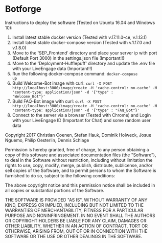 # Botforge

Instructions to deploy the software (Tested on Ubuntu 16.04 and Windows 10):

1. Install latest stable docker version (Tested with v.17.11.0-ce, v.1.13.1)
2. Install latest stable docker-compose version (Tested with v.1.17.0 and v.1.8.0)
3. Move to the 'SEP_Frontend' directory and place your server ip with port (Default Port 3000) in the settings.json file (Important!!)
4. Move to the 'Deployment-Hufflepuff' directory and update the .env file with your LiveEngage data (Important!!)
5. Run the following docker-compose command: <code>docker-compose up</code>
6. Build Welcome-Bot image with curl: <code>curl -X POST http://localhost:3000/image/create -H 'cache-control: no-cache' -H 'content-type: application/json' -d '{"type" : "Welcome_Bot"}'</code>
7. Build FAQ-Bot image with curl: <code>curl -X POST http://localhost:3000/image/create -H 'cache-control: no-cache' -H 'content-type: application/json' -d '{"type" : "FAQ_Bot"}'</code>
8. Connect to the server via a browser (Tested with Chrome) and Login with your LiveEngage ID (Important for Chat) and some random user data 


Copyright 2017 Christian Coenen, Stefan Hauk, Dominik Holweck, Josue Nguemo, Philip Oesterlin, Dennis Schlage

Permission is hereby granted, free of charge, to any person obtaining a copy of this software and associated documentation files (the "Software"), to deal in the Software without restriction, including without limitation the rights to use, copy, modify, merge, publish, distribute, sublicense, and/or sell copies of the Software, and to permit persons to whom the Software is furnished to do so, subject to the following conditions:

The above copyright notice and this permission notice shall be included in all copies or substantial portions of the Software.

THE SOFTWARE IS PROVIDED "AS IS", WITHOUT WARRANTY OF ANY KIND, EXPRESS OR IMPLIED, INCLUDING BUT NOT LIMITED TO THE WARRANTIES OF MERCHANTABILITY, FITNESS FOR A PARTICULAR PURPOSE AND NONINFRINGEMENT. IN NO EVENT SHALL THE AUTHORS OR COPYRIGHT HOLDERS BE LIABLE FOR ANY CLAIM, DAMAGES OR OTHER LIABILITY, WHETHER IN AN ACTION OF CONTRACT, TORT OR OTHERWISE, ARISING FROM, OUT OF OR IN CONNECTION WITH THE SOFTWARE OR THE USE OR OTHER DEALINGS IN THE SOFTWARE.

